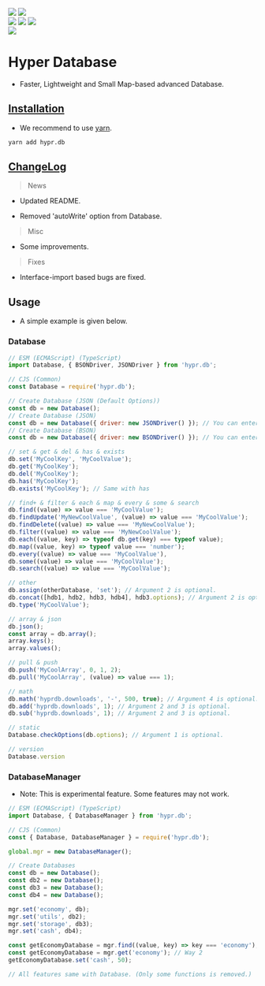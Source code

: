 <div>
  <p>
    <a href='https://github.com/erqeweew/hyprdb/actions/workflows/npm.yml'><img src='https://github.com/erffy/hyprdb/actions/workflows/npm.yml/badge.svg'/></a>
    <a href='https://github.com/erqeweew/hyprdb/actions/workflows/github-code-scanning/codeql'><img src='https://github.com/erqeweew/hyprdb/actions/workflows/github-code-scanning/codeql/badge.svg'/></a>
    <br/>
    <a href='https://npmjs.com/hypr.db'><img src='https://img.shields.io/badge/version-v7.1.1-blue'/></a>
    <a href='https://npmjs.com/hypr.db'><img src='https://img.shields.io/badge/license-Apache_2.0-red'/></a>
    <a href='https://npmjs.com/hypr.db'><img src='https://img.shields.io/github/issues/erqeweew/hyprdb'/></a>
    <br/>
    <a href='https://socket.dev/npm/package/hypr.db/issues'><img src='https://socket.dev/api/badge/npm/package/hypr.db'/></a>
  </p>
</div>

# Hyper Database

- Faster, Lightweight and Small Map-based advanced Database.

## [Installation](https://github.com/erffy/hyprdb/wiki#installation)

- We recommend to use [yarn](https://npmjs.com/yarn).
```bash
yarn add hypr.db
```

## [ChangeLog](https://github.com/erqeweew/hyprdb/wiki/Updates)
> News
- Updated README.

- Removed 'autoWrite' option from Database.

> Misc
- Some improvements.

> Fixes
- Interface-import based bugs are fixed.

## Usage

- A simple example is given below.

### Database
```js
// ESM (ECMAScript) (TypeScript)
import Database, { BSONDriver, JSONDriver } from 'hypr.db';

// CJS (Common)
const Database = require('hypr.db');

// Create Database (JSON (Default Options))
const db = new Database();
// Create Database (JSON)
const db = new Database({ driver: new JSONDriver() }); // You can enter the driver options however you want.
// Create Database (BSON)
const db = new Database({ driver: new BSONDriver() }); // You can enter the driver options however you want.

// set & get & del & has & exists
db.set('MyCoolKey', 'MyCoolValue');
db.get('MyCoolKey');
db.del('MyCoolKey');
db.has('MyCoolKey');
db.exists('MyCoolKey'); // Same with has

// find+ & filter & each & map & every & some & search
db.find((value) => value === 'MyCoolValue');
db.findUpdate('MyNewCoolValue', (value) => value === 'MyCoolValue');
db.findDelete((value) => value === 'MyNewCoolValue');
db.filter((value) => value === 'MyNewCoolValue');
db.each((value, key) => typeof db.get(key) === typeof value);
db.map((value, key) => typeof value === 'number');
db.every((value) => value === 'MyCoolValue'),
db.some((value) => value === 'MyCoolValue');
db.search((value) => value === 'MyCoolValue');

// other
db.assign(otherDatabase, 'set'); // Argument 2 is optional.
db.concat([hdb1, hdb2, hdb3, hdb4], hdb3.options); // Argument 2 is optional.
db.type('MyCoolValue');

// array & json
db.json();
const array = db.array();
array.keys();
array.values();

// pull & push
db.push('MyCoolArray', 0, 1, 2);
db.pull('MyCoolArray', (value) => value === 1);

// math
db.math('hyprdb.downloads', '-', 500, true); // Argument 4 is optional.
db.add('hyprdb.downloads', 1); // Argument 2 and 3 is optional.
db.sub('hyprdb.downloads', 1); // Argument 2 and 3 is optional.

// static
Database.checkOptions(db.options); // Argument 1 is optional.

// version
Database.version
```

### DatabaseManager

- Note: This is experimental feature. Some features may not work.

```js
// ESM (ECMAScript) (TypeScript)
import Database, { DatabaseManager } from 'hypr.db';

// CJS (Common)
const { Database, DatabaseManager } = require('hypr.db');

global.mgr = new DatabaseManager();

// Create Databases
const db = new Database();
const db2 = new Database();
const db3 = new Database();
const db4 = new Database();

mgr.set('economy', db);
mgr.set('utils', db2);
mgr.set('storage', db3);
mgr.set('cash', db4);

const getEconomyDatabase = mgr.find((value, key) => key === 'economy'); // Way 1
const getEconomyDatabase = mgr.get('economy'); // Way 2
getEconomyDatabase.set('cash', 50);

// All features same with Database. (Only some functions is removed.)
```